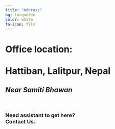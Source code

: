 ```yaml
---
title: "Address"
bg: turquoise
color: white
fa-icon: film
---
```


<div class="container">
	<div class="row">
		<div class="col-sm-offset-4 col-sm-4">
			<h1> Office location: <br>
			<br> Hattiban, Lalitpur, Nepal</h1>
			<h2> <em>Near Samiti Bhawan</em></h2>
			<br>
			<div class="contact-help">
				<i class="fa fa-question"></i>
			</div>
			<h3 class="contact-text">Need assistant to get here? <br>Contact Us.</h3>
		</div>
	</div>
</div>
